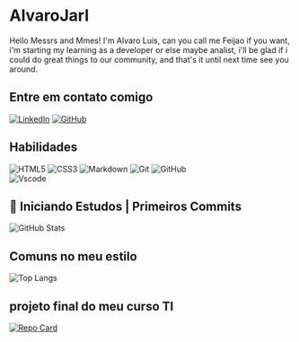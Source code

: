 # AlvaroJarl 

Hello Messrs and Mmes! I'm Alvaro Luis, can you call me Feijao if you want, i'm starting my  learning as a developer or else maybe analist, i'll be glad if i could do great things to our community, and that's it until next time see you around.

## Entre em contato comigo

[![LinkedIn](https://img.shields.io/badge/LinkedIn-0077B5?style=for-the-badge&logo=linkedin&logoColor=white)](https://www.linkedin.com/in/álvaro-luís-frança-da-silveira-73ab7114b/) 
[![GitHub](https://img.shields.io/badge/GitHub-100000?style=for-the-badge&logo=github&logoColor=white)](https://github.com/alvarojarl)

## Habilidades

![HTML5](https://img.shields.io/badge/HTML5-E34F26?style=for-the-badge&logo=html5&logoColor=white) 
![CSS3](https://img.shields.io/badge/CSS3-1572B6?style=for-the-badge&logo=css3&logoColor=white) ![Markdown](https://img.shields.io/badge/Markdown-000?style=for-the-badge&logo=markdown)
![Git](https://img.shields.io/badge/GIT-E44C30?style=for-the-badge&logo=git&logoColor=white) 
![GitHub](https://img.shields.io/badge/GitHub-100000?style=for-the-badge&logo=github&logoColor=white) 	
![Vscode](https://img.shields.io/badge/Vscode-007ACC?style=for-the-badge&logo=visual-studio-code&logoColor=white)

## 📖 Iniciando Estudos | Primeiros Commits

![GitHub Stats](https://github-readme-stats.vercel.app/api?username=alvarojarl&theme=transparen&bg_color=FFFFFFF&border_color=000&&show_icons=true&icon_color=FFBD1B&title_color=000000&text_color=0000000)

## Comuns no meu estilo

![Top Langs](https://github-readme-stats-git-masterrstaa-rickstaa.vercel.app/api/top-langs/?username=alvarojarl&layout=compact&bg_color=FFF&border_color=000&&title_color=000&text_color=000)

## projeto final do meu curso TI

[![Repo Card](https://github-readme-stats.vercel.app/api/pin/?username=alvarojarl&repo=Projeto-Final&layout=compact&bg_color=FFF&border_color=000&&title_color=000&text_color=000)](https://github.com/alvarojarl/Projeto-Final)
